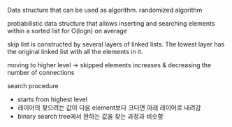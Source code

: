 Data structure that can be used as algorithm.
randomized algorithm

probabilistic data structure that allows inserting and searching elements within a sorted list for O(logn) on average

skip list is constructed by several layers of linked lists. The lowest layer has the original linked list with all the elements in it.

moving to higher level -> skipped elements increases & decreasing the number of connections

search procedure
- starts from highest level
- 레이어의 찾으려는 값이 다음 element보다 크다면 아래 레이어로 내려감
- binary search tree에서 완하는 값을 찾는 과정과 비슷함